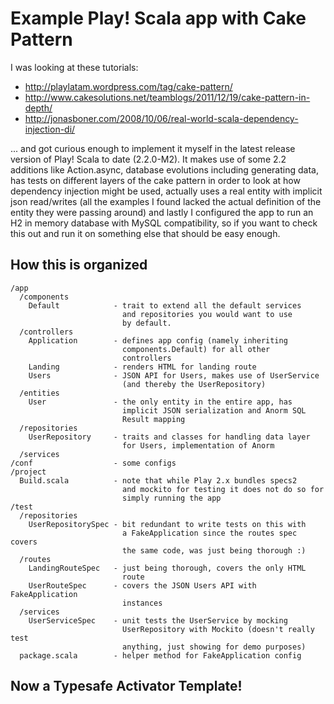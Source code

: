# Example Play! Scala app with Cake Pattern

I was looking at these tutorials:

* http://playlatam.wordpress.com/tag/cake-pattern/
* http://www.cakesolutions.net/teamblogs/2011/12/19/cake-pattern-in-depth/
* http://jonasboner.com/2008/10/06/real-world-scala-dependency-injection-di/

... and got curious enough to implement it myself in the latest release version of Play! Scala to date (2.2.0-M2).  It makes use of some 2.2 additions like Action.async, database evolutions including generating data, has tests on different layers of the cake pattern in order to look at how dependency injection might be used, actually uses a real entity with implicit json read/writes (all the examples I found lacked the actual definition of the entity they were passing around) and lastly I configured the app to run an H2 in memory database with MySQL compatibility, so if you want to check this out and run it on something else that should be easy enough.

## How this is organized

    /app
      /components
        Default            - trait to extend all the default services
                             and repositories you would want to use
                             by default.
      /controllers
        Application        - defines app config (namely inheriting
                             components.Default) for all other
                             controllers
        Landing            - renders HTML for landing route
        Users              - JSON API for Users, makes use of UserService
                             (and thereby the UserRepository)
      /entities
        User               - the only entity in the entire app, has
                             implicit JSON serialization and Anorm SQL
                             Result mapping
      /repositories
        UserRepository     - traits and classes for handling data layer
                             for Users, implementation of Anorm
      /services
    /conf                  - some configs
    /project
      Build.scala          - note that while Play 2.x bundles specs2
                             and mockito for testing it does not do so for
                             simply running the app
    /test
      /repositories
        UserRepositorySpec - bit redundant to write tests on this with
                             a FakeApplication since the routes spec covers
                             the same code, was just being thorough :)
      /routes
        LandingRouteSpec   - just being thorough, covers the only HTML
                             route
        UserRouteSpec      - covers the JSON Users API with FakeApplication
                             instances
      /services
        UserServiceSpec    - unit tests the UserService by mocking
                             UserRepository with Mockito (doesn't really test
                             anything, just showing for demo purposes)
      package.scala        - helper method for FakeApplication config

## Now a Typesafe Activator Template!


